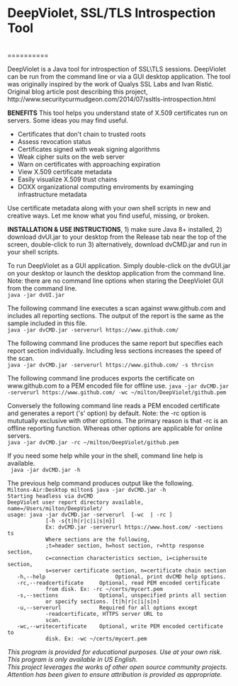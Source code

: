 <h1>DeepViolet, SSL/TLS Introspection Tool</h1><br/>
==========
<p/>
DeepViolet is a Java tool for introspection of SSL\TLS sessions.  DeepViolet can be run from the command line or via a GUI desktop application.  The tool was originally inspired by the work of Qualys SSL Labs and Ivan Ristić.  Original blog article post describing this project, http://www.securitycurmudgeon.com/2014/07/ssltls-introspection.html<br/>
<p/>
<b>BENEFITS</b>
This tool helps you understand state of X.509 certificates run on servers.  Some ideas you may find useful.
<ul>
<li>Certificates that don't chain to trusted roots</li>
<li>Assess revocation status</li>
<li>Certificates signed with weak signing algorithms</li>
<li>Weak cipher suits on the web server</li>
<li>Warn on certificates with approaching expiration</li>
<li>View X.509 certificate metadata</li>
<li>Easily visualize X.509 trust chains</li>
<li>DOXX organizational computing enviroments by examinging infrastructure metadata</li>
</ul>
<p/>
Use certificate metadata along with your own shell scripts in new and creative ways.  Let me know what you find useful, missing, or broken.
<p/>
<b>INSTALLATION & USE INSTRUCTIONS</b>, 1) make sure Java 8+ installed, 2) download dvUI.jar to your desktop from the Release tab near the top of the screen, double-click to run 3) alternatively, download dvCMD.jar and run in your shell scripts.  
<p/>
To run DeepViolet as a GUI application.  Simply double-click on the dvGUI.jar on your desktop or launch the desktop application from the command line.  Note: there are no command line options when staring the DeepViolet GUI from the command line.<br/>
<code>java -jar dvUI.jar</code>
<p/>
The following command line executes a scan against www.github.com and includes all reporting sections.  The output of the report is the same as the sample included in this file.<br/>
<code>java -jar dvCMD.jar -serverurl https://www.github.com/</code>
<p/>
The following command line produces the same report but specifies each report section individually.  Including less sections increases the speed of the scan.<br/>
<code>java -jar dvCMD.jar -serverurl https://www.github.com/ -s thrcisn</code>
<p/>
The following command line produces exports the certificate on www.github.com to a PEM encoded file for offline use.
<code>java -jar dvCMD.jar -serverurl https://www.github.com/ -wc ~/milton/DeepViolet/github.pem</code><br/>
<p/>
Conversely the following command line reads a PEM encoded certificate and generates a report ('s' option) by default.  Note: the -rc option is mututually exclusive with other options.  The primary reason is that -rc is an offline reporting function.  Whereas other options are applicable for online servers.<br/>
<code>java -jar dvCMD.jar -rc ~/milton/DeepViolet/github.pem</code>
<p/>
If you need some help while your in the shell, command line help is available.<br/>
<code> java -jar dvCMD.jar -h</code>
<p/>
The previous help command produces output like the following.<br/>
<code>Miltons-Air:Desktop milton$ java -jar dvCMD.jar -h</code><br/>
<code>Starting headless via dvCMD</code><br/>
<code>DeepViolet user report directory available, name=/Users/milton/DeepViolet/</code><br/>
<code>usage: java -jar dvCMD.jar -serverurl <host|ip> [-wc <file> | -rc <file>]</code><br/>
<code>&nbsp;&nbsp;&nbsp;&nbsp;&nbsp;&nbsp;&nbsp;&nbsp;&nbsp;&nbsp;&nbsp;&nbsp;[-h -s{t|h|r|c|i|s|n}]</code><br/>
<code>&nbsp;&nbsp;&nbsp;&nbsp;&nbsp;&nbsp;&nbsp;&nbsp;&nbsp;&nbsp;&nbsp;&nbsp;Ex: dvCMD.jar -serverurl https://www.host.com/ -sections ts</code><br/>
<code>&nbsp;&nbsp;&nbsp;&nbsp;&nbsp;&nbsp;&nbsp;&nbsp;&nbsp;&nbsp;&nbsp;&nbsp;Where sections are the following,</code><br/>
<code>&nbsp;&nbsp;&nbsp;&nbsp;&nbsp;&nbsp;&nbsp;&nbsp;&nbsp;&nbsp;&nbsp;&nbsp;;t=header section, h=host section, r=http response section,</code><br/>
<code>&nbsp;&nbsp;&nbsp;&nbsp;&nbsp;&nbsp;&nbsp;&nbsp;&nbsp;&nbsp;&nbsp;&nbsp;c=connection characteristics section, i=ciphersuite section,</code><br/>
<code>&nbsp;&nbsp;&nbsp;&nbsp;&nbsp;&nbsp;&nbsp;&nbsp;&nbsp;&nbsp;&nbsp;&nbsp;s=server certificate section, n=certificate chain section</code><br/>
<code>&nbsp;&nbsp;&nbsp;-h,--help                      Optional, print dvCMD help options.</code><br/>
<code>&nbsp;&nbsp;&nbsp;-rc,--readcertificate <arg>    Optional, read PEM encoded certificate</code><br/>
<code>&nbsp;&nbsp;&nbsp;&nbsp;&nbsp;&nbsp;&nbsp;&nbsp;&nbsp;&nbsp;&nbsp;&nbsp;from disk. Ex: -rc ~/certs/mycert.pem</code><br/>
<code>&nbsp;&nbsp;&nbsp;-s,--sections <arg>            Optional, unspecified prints all section</code><br/>
<code>&nbsp;&nbsp;&nbsp;&nbsp;&nbsp;&nbsp;&nbsp;&nbsp;&nbsp;&nbsp;&nbsp;&nbsp;or specify sections. [t|h|r|c|i|s|n]</code><br/>
<code>&nbsp;&nbsp;&nbsp;-u,--serverurl <arg>           Required for all options except</code><br/>
<code>&nbsp;&nbsp;&nbsp;&nbsp;&nbsp;&nbsp;&nbsp;&nbsp;&nbsp;&nbsp;&nbsp;&nbsp;-readcertificate, HTTPS server URL to</code><br/>
<code>&nbsp;&nbsp;&nbsp;&nbsp;&nbsp;&nbsp;&nbsp;&nbsp;&nbsp;&nbsp;&nbsp;&nbsp;scan.</code><br/>
<code>&nbsp;&nbsp;&nbsp;-wc,--writecertificate <arg>   Optional, write PEM encoded certificate to</code><br/>
<code>&nbsp;&nbsp;&nbsp;&nbsp;&nbsp;&nbsp;&nbsp;&nbsp;&nbsp;&nbsp;&nbsp;&nbsp;disk. Ex: -wc ~/certs/mycert.pem</code><br/>
<p/>
<i>This program is provided for educational purposes.  Use at your own risk.  This program is only available in US English.<br/>
This project leverages the works of other open source community projects.  Attention has been given to ensure attribution is provided as appropriate.</i>
